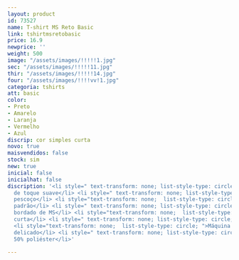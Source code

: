 ```yaml
---
layout: product
id: 73527
name: T-shirt MS Reto Basic
link: tshirtmsretobasic
price: 16.9
newprice: ''
weight: 500
image: "/assets/images/!!!!!1.jpg"
sec: "/assets/images/!!!!!11.jpg"
thir: "/assets/images/!!!!!14.jpg"
four: "/assets/images/!!!!vv!1.jpg"
categoria: tshirts
att: basic
color:
- Preto
- Amarelo
- Laranja
- Vermelho
- Azul
discrip: cor simples curta
novo: true
maisvendidos: false
stock: sim
new: true
inicial: false
inicialhat: false
discription: '<li style=" text-transform: none; list-style-type: circle; ">Tecido
  de toque suave</li> <li style=" text-transform: none; list-style-type: circle; ">Tripulação
  pescoço</li> <li style="text-transform: none;  list-style-type: circle; ">T-shirt
  padrão</li> <li style=" text-transform: none; list-style-type: circle; ">Logotipo
  bordado de MS</li> <li style="text-transform: none;  list-style-type: circle; ">Manga
  curta</li> <li style=" text-transform: none; list-style-type: circle; ">Bainha curva</li>
  <li style="text-transform: none;  list-style-type: circle; ">Máquina de lavar modo
  delicado</li> <li style=" text-transform: none; list-style-type: circle; ">50% algodão
  50% poliéster</li>'

---
```

